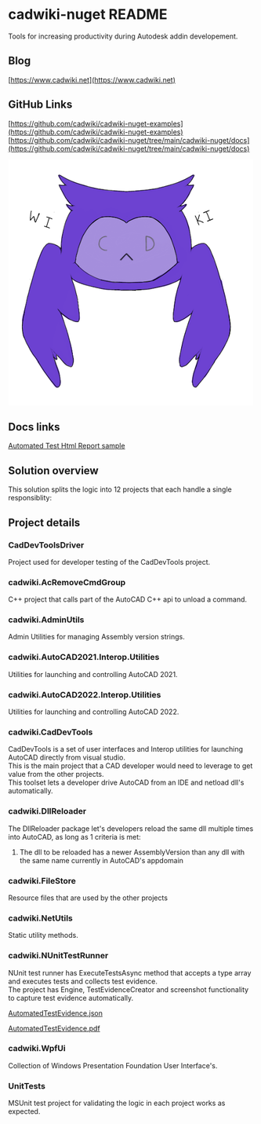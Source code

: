 # cadwiki-nuget README  
Tools for increasing productivity during Autodesk addin developement.  

## Blog  
[https://www.cadwiki.net](https://www.cadwiki.net)  

## GitHub Links  
[https://github.com/cadwiki/cadwiki-nuget-examples](https://github.com/cadwiki/cadwiki-nuget-examples)  
[https://github.com/cadwiki/cadwiki-nuget/tree/main/cadwiki-nuget/docs](https://github.com/cadwiki/cadwiki-nuget/tree/main/cadwiki-nuget/docs)  

![NotFound](./cadwiki-nuget/icons/500x500-cadwiki-v1.png)  
## Docs links  
[Automated Test Html Report sample](https://github.com/cadwiki/cadwiki-nuget/blob/main/cadwiki-nuget/docs/Test_CreatePdf_ShouldCreatePdf-AutomatedTestEvidence__2023__03__14____22_02_49.html)  


## Solution overview
This solution splits the logic into 12 projects that each handle a single responsiblity:  

## Project details  

### CadDevToolsDriver  
Project used for developer testing of the CadDevTools project.  

### cadwiki.AcRemoveCmdGroup  
C++ project that calls part of the AutoCAD C++ api to unload a command.  

### cadwiki.AdminUtils  
Admin Utilities for managing Assembly version strings.  

### cadwiki.AutoCAD2021.Interop.Utilities  
Utilities for launching and controlling AutoCAD 2021.   

### cadwiki.AutoCAD2022.Interop.Utilities  
Utilities for launching and controlling AutoCAD 2022.   

### cadwiki.CadDevTools  
CadDevTools is a set of user interfaces and Interop utilities for launching AutoCAD directly from visual studio.   
This is the main project that a CAD developer would need to leverage to get value from the other projects.  
This toolset lets a developer drive AutoCAD from an IDE and netload dll's automatically. 

### cadwiki.DllReloader  
The DllReloader package let's developers reload the same dll multiple times into AutoCAD, as long as 1 criteria is met:
1.  The dll to be reloaded has a newer AssemblyVersion than any dll with the same name currently in AutoCAD's appdomain  


### cadwiki.FileStore  
Resource files that are used by the other projects

### cadwiki.NetUtils  
Static utility methods.

### cadwiki.NUnitTestRunner  
NUnit test runner has ExecuteTestsAsync method that accepts a type array and executes tests and collects test evidence.  
The project has Engine, TestEvidenceCreator and screenshot functionality to capture test evidence automatically.  
<p>
	<a href="https://raw.githubusercontent.com/cadwiki/cadwiki-nuget/main/cadwiki-nuget/docs/AutomatedTestEvidence__2022__09__27____21_19_19.json">
	AutomatedTestEvidence.json
	</a>
</p>
<p>
	<a href="https://raw.githubusercontent.com/cadwiki/cadwiki-nuget/main/cadwiki-nuget/docs/AutomatedTestEvidence__2022__09__27____21_19_19.pdf">
	AutomatedTestEvidence.pdf
	</a>
</p>

### cadwiki.WpfUi  
Collection of Windows Presentation Foundation User Interface's.

### UnitTests  
MSUnit test project for validating the logic in each project works as expected.  
